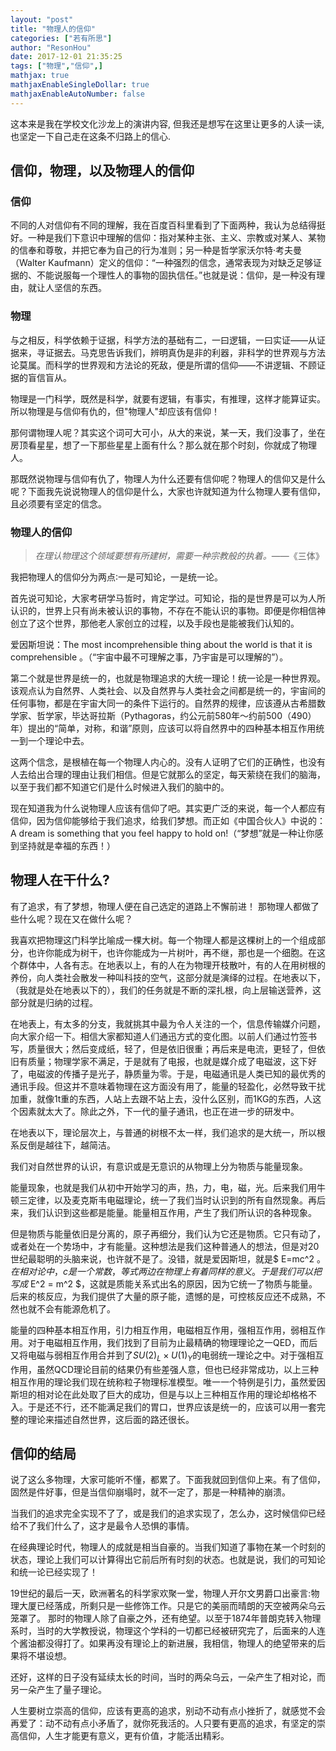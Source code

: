 ```yaml
---
layout: "post"
title: "物理人的信仰"
categories: ["若有所思"]
author: "ResonHou"
date: 2017-12-01 21:35:25
tags: ["物理","信仰",]
mathjax: true
mathjaxEnableSingleDollar: true
mathjaxEnableAutoNumber: false
---
```


这本来是我在学校文化沙龙上的演讲内容, 但我还是想写在这里让更多的人读一读, 也坚定一下自己走在这条不归路上的信心.
<!-- more -->

## 信仰，物理，以及物理人的信仰

### 信仰

不同的人对信仰有不同的理解，我在百度百科里看到了下面两种，我认为总结得挺好。一种是我们下意识中理解的信仰：指对某种主张、主义、宗教或对某人、某物的信奉和尊敬，并把它奉为自己的行为准则；另一种是哲学家沃尔特·考夫曼（Walter Kaufmann）定义的信仰：“一种强烈的信念，通常表现为对缺乏足够证据的、不能说服每一个理性人的事物的固执信任。”也就是说：信仰，是一种没有理由，就让人坚信的东西。

### 物理

与之相反，科学依赖于证据，科学方法的基础有二，一曰逻辑，一曰实证——从证据来，寻证据去。马克思告诉我们，辨明真伪是非的利器，非科学的世界观与方法论莫属。而科学的世界观和方法论的死敌，便是所谓的信仰——不讲逻辑、不顾证据的盲信盲从。

物理是一门科学，既然是科学，就要有逻辑，有事实，有推理，这样才能算证实。所以物理是与信仰有仇的，但"物理人"却应该有信仰！

那何谓物理人呢？其实这个词可大可小，从大的来说，某一天，我们没事了，坐在房顶看星星，想了一下那些星星上面有什么？那么就在那个时刻，你就成了物理人。

那既然说物理与信仰有仇了，物理人为什么还要有信仰呢？物理人的信仰又是什么呢？下面我先说说物理人的信仰是什么，大家也许就知道为什么物理人要有信仰，且必须要有坚定的信念。

### 物理人的信仰

> *在理认物理这个领域要想有所建树，需要一种宗教般的执着。*——《三体》


我把物理人的信仰分为两点∶一是可知论，一是统一论。

首先说可知论，大家考研学马哲时，肯定学过。可知论，指的是世界是可以为人所认识的，世界上只有尚未被认识的事物，不存在不能认识的事物。即便是你相信神创立了这个世界，那他老人家创立的过程，以及手段也是能被我们认知的。

爱因斯坦说：The most incomprehensible thing about the world is that it is comprehensible 。（“宇宙中最不可理解之事，乃宇宙是可以理解的”）。

第二个就是世界是统一的，也就是物理追求的大统一理论！统一论是一种世界观。该观点认为自然界、人类社会、以及自然界与人类社会之间都是统一的，宇宙间的任何事物，都是在宇宙大同一的条件下运行的。自然界的规律，应该遵从古希腊数学家、哲学家，毕达哥拉斯（Pythagoras，约公元前580年～约前500（490）年）提出的“简单，对称，和谐”原则，应该可以将自然界中的四种基本相互作用统一到一个理论中去。

这两个信念，是根植在每一个物理人内心的。没有人证明了它们的正确性，也没有人去给出合理的理由让我们相信。但是它就那么的坚定，每天萦绕在我们的脑海，以至于我们都不知道它们是什么时候进入我们的脑中的。

现在知道我为什么说物理人应该有信仰了吧。其实更广泛的来说，每一个人都应有信仰，因为信仰能够给于我们追求，给我们梦想。而正如《中国合伙人》中说的：A dream is something that you feel happy to hold on!（“梦想”就是一种让你感到坚持就是幸福的东西！）

## 物理人在干什么?

有了追求，有了梦想，物理人便在自己选定的道路上不懈前进！ 那物理人都做了些什么呢？现在又在做什么呢？

我喜欢把物理这门科学比喻成一棵大树。每一个物理人都是这棵树上的一个组成部分，也许你能成为树干，也许你能成为一片树叶，再不继，那也是一个细胞。在这个群体中，人各有志。在地表以上，有的人在为物理开枝散叶，有的人在用树根的养份，向人类社会散发一种叫科技的空气，这部分就是演绎的过程。在地表以下，（我就是处在地表以下的），我们的任务就是不断的深扎根，向上层输送营养，这部分就是归纳的过程。

在地表上，有太多的分支，我就挑其中最为令人关注的一个，信息传输媒介问题，向大家介绍一下。相信大家都知道人们通迅方式的变化图。以前人们通过竹签书写，质量很大；然后变成纸，轻了，但是依旧很重；再后来是电流，更轻了，但依旧有质量；物理学家不满足，于是就有了电报，也就是媒介成了电磁波，这下好了，电磁波的传播子是光子，静质量为零。于是，电磁通讯是人类已知的最优秀的通讯手段。但这并不意味着物理在这方面没有用了，能量的轻盈化，必然导致干扰加重，就像1t重的东西，人站上去跟不站上去，没什么区别，而1KG的东西，人这个因素就太大了。除此之外，下一代的量子通讯，也正在进一步的研发中。

在地表以下，理论层次上，与普通的树根不太一样，我们追求的是大统一，所以根系反倒是越往下，越简洁。

我们对自然世界的认识，有意识或是无意识的从物理上分为物质与能量现象。

能量现象，也就是我们从初中开始学习的声，热，力，电，磁，光。后来我们用牛顿三定律，以及麦克斯韦电磁理论，统一了我们当时认识到的所有自然现象。再后来，我们认识到这些都是能量。能量相互作用，产生了我们所认识的各种现象。

但是物质与能量依旧是分离的，原子再细分，我们认为它还是物质。它只有动了，或者处在一个势场中，才有能量。这种想法是我们这种普通人的想法，但是对20世纪最聪明的头脑来说，也许就不是了。没错，就是爱因斯坦，就是$ E=mc^2 $。在相对论中，c是一个常数，等式两边在物理上有着同样的意义。于是我们可以把写成$ E^2 = m^2 $，这就是质能关系式出名的原因，因为它统一了物质与能量。后来的核反应，为我们提供了大量的原子能，遗憾的是，可控核反应还不成熟，不然也就不会有能源危机了。

能量的四种基本相互作用，引力相互作用，电磁相互作用，强相互作用，弱相互作用。对于电磁相互作用，我们找到了目前为止最精确的物理理论之一QED，而后又将电磁与弱相互作用合并到了$SU(2)_L\times U(1)_Y$的电弱统一理论之中。对于强相互作用，虽然QCD理论目前的结果仍有些差强人意，但也已经非常成功，以上三种相互作用的理论我们现在统称粒子物理标准模型。唯一一个特例是引力，虽然爱因斯坦的相对论在此处取了巨大的成功，但是与以上三种相互作用的理论却格格不入。于是还不行，还不能满足我们的胃口，世界应该是统一的，应该可以用一套完整的理论来描述自然世界，这后面的路还很长。

## 信仰的结局

说了这么多物理，大家可能听不懂，都累了。下面我就回到信仰上来。有了信仰，固然是件好事，但是当信仰崩塌时，就不一定了，那是一种精神的崩溃。

当我们的追求完全实现不了了，或是我们的追求实现了，怎么办，这时候信仰已经给不了我们什么了，这才是最令人恐惧的事情。

在经典理论时代，物理人的成就是相当自豪的。当我们知道了事物在某一个时刻的状态，理论上我们可以计算得出它前后所有时刻的状态。也就是说，我们的可知论和统一论已经实现了！

19世纪的最后一天，欧洲著名的科学家欢聚一堂，物理人开尔文男爵口出豪言:物理大厦已经落成，所剩只是一些修饰工作。只是它的美丽而晴朗的天空被两朵乌云笼罩了。
那时的物理人除了自豪之外，还有绝望。以至于1874年普朗克转入物理系时，当时的大学教授说，物理这个学科的一切都已经被研究完了，后面来的人连个酱油都没得打了。如果再没有理论上的新进展，我相信，物理人的绝望带来的后果将不堪设想。

还好，这样的日子没有延续太长的时间，当时的两朵乌云，一朵产生了相对论，而另一朵产生了量子理论。

人生要树立崇高的信仰，应该有更高的追求，别动不动有点小挫折了，就感觉不会再爱了：动不动有点小矛盾了，就你死我活的。人只要有更高的追求，有坚定的崇高信仰，人生才能更有意义，更有价值，才能活出精彩。

